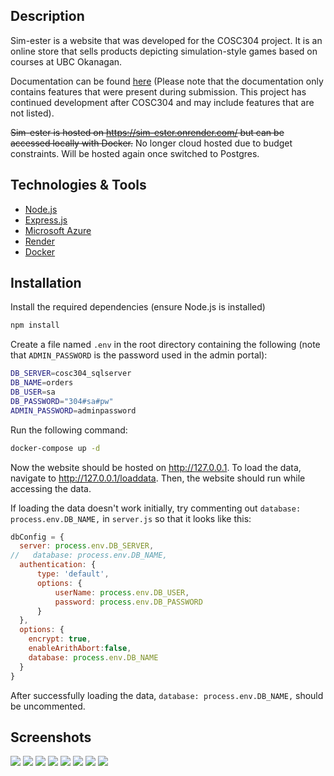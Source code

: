 ## Description
Sim-ester is a website that was developed for the COSC304 project. It is an online store that sells products depicting simulation-style games based on courses at UBC Okanagan.

Documentation can be found [here](https://rheiley.github.io/simester-documentation/documentation.pdf) (Please note that the documentation only contains features that were present during submission. This project has continued development after COSC304 and may include features that are not listed).

~~Sim-ester is hosted on https://sim-ester.onrender.com/ but can be accessed locally with Docker.~~ No longer cloud hosted due to budget constraints. Will be hosted again once switched to Postgres.

## Technologies & Tools
- [Node.js](https://nodejs.org/en)
- [Express.js](https://expressjs.com/)
- [Microsoft Azure](https://azure.microsoft.com/en-ca)
- [Render](https://render.com/)
- [Docker](https://www.docker.com/)

## Installation
Install the required dependencies (ensure Node.js is installed)
```bash
npm install
```

Create a file named `.env` in the root directory containing the following (note that `ADMIN_PASSWORD` is the password used in the admin portal):
```bash
DB_SERVER=cosc304_sqlserver
DB_NAME=orders
DB_USER=sa
DB_PASSWORD="304#sa#pw"
ADMIN_PASSWORD=adminpassword
```

Run the following command:
```bash
docker-compose up -d
```

Now the website should be hosted on http://127.0.0.1. To load the data, navigate to http://127.0.0.1/loaddata. Then, the website should run while accessing the data.

If loading the data doesn't work initially, try commenting out `database: process.env.DB_NAME,` in `server.js` so that it looks like this:
```Javascript
dbConfig = {    
  server: process.env.DB_SERVER,
//   database: process.env.DB_NAME,
  authentication: {
      type: 'default',
      options: {
          userName: process.env.DB_USER, 
          password: process.env.DB_PASSWORD
      }
  },   
  options: {      
    encrypt: true,      
    enableArithAbort:false,
    database: process.env.DB_NAME
  }
}
```
After successfully loading the data, `database: process.env.DB_NAME,` should be uncommented.





## Screenshots
![](public/images/screenshot01.png)
![](public/images/screenshot02.png)
![](public/images/screenshot03.png)
![](public/images/screenshot04.png)
![](public/images/screenshot05.png)
![](public/images/screenshot06.png)
![](public/images/screenshot07.png)
![](public/images/screenshot08.png)